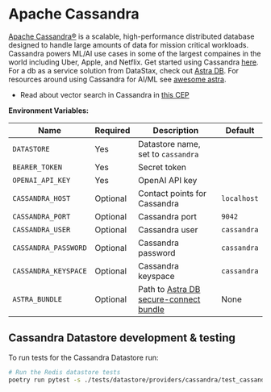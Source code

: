 # Apache Cassandra

[Apache Cassandra®](https://docs.datastax.com/en/astra-serverless/docs/vector-search/overview.html) is a scalable, high-performance distributed database designed to handle large amounts of data for mission critical workloads. Cassandra powers ML/AI use cases in some of the largest compaines in the world including Uber, Apple, and Netflix. Get started using Cassandra [here](https://cassandra.apache.org/_/quickstart.html). For a db as a service solution from DataStax, check out [Astra DB](https://www.datastax.com/astra). For resources around using Cassandra for AI/ML see [awesome astra](https://awesome-astra.github.io/docs/pages/aiml/).

- Read about vector search in Cassandra in [this CEP](https://cwiki.apache.org/confluence/display/CASSANDRA/CEP-30%3A+Approximate+Nearest+Neighbor%28ANN%29+Vector+Search+via+Storage-Attached+Indexes)

**Environment Variables:**

| Name                    | Required | Description                                                                                                        | Default     |
|-------------------------| -------- |--------------------------------------------------------------------------------------------------------------------|-------------|
| `DATASTORE`             | Yes      | Datastore name, set to `cassandra`                                                                                 |             |
| `BEARER_TOKEN`          | Yes      | Secret token                                                                                                       |             |
| `OPENAI_API_KEY`        | Yes      | OpenAI API key                                                                                                     |             |
| `CASSANDRA_HOST`        | Optional | Contact points for Cassandra                                                                                       | `localhost` |
| `CASSANDRA_PORT`        | Optional | Cassandra port                                                                                                     | `9042`      |
| `CASSANDRA_USER`        | Optional | Cassandra user                                                                                                     | `cassandra` |
| `CASSANDRA_PASSWORD`    | Optional | Cassandra password                                                                                                 | `cassandra` |
| `CASSANDRA_KEYSPACE`    | Optional | Cassandra keyspace                                                                                                 | `cassandra` |
| `ASTRA_BUNDLE`          | Optional | Path to [Astra DB secure-connect bundle](https://docs.datastax.com/en/astra-serverless/docs/connect/secure-connect-bundle.html)                                                                              | None        |


## Cassandra Datastore development & testing
To run tests for the Cassandra Datastore run:

```bash
# Run the Redis datastore tests
poetry run pytest -s ./tests/datastore/providers/cassandra/test_cassandra_datastore.py
```